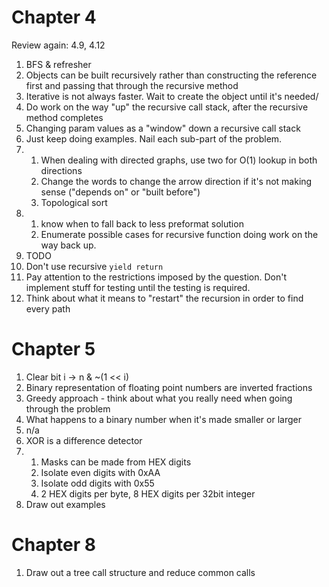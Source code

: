 # Chapter 4
Review again:
4.9, 4.12

1) BFS & refresher
2) Objects can be built recursively rather than constructing the reference first and passing that through the recursive method
3) Iterative is not always faster. Wait to create the object until it's needed/
4) Do work on the way "up" the recursive call stack, after the recursive method completes
5) Changing param values as a "window" down a recursive call stack
6) Just keep doing examples. Nail each sub-part of the problem.
7)
    1) When dealing with directed graphs, use two for O(1) lookup in both directions
    2) Change the words to change the arrow direction if it's not making sense ("depends on" or "built before")
    3) Topological sort
8)
    1) know when to fall back to less preformat solution
    2) Enumerate possible cases for recursive function doing work on the way back up.
9) TODO
10) Don't use recursive `yield return`
11) Pay attention to the restrictions imposed by the question. Don't implement stuff for testing until the testing is required.
12) Think about what it means to "restart" the recursion in order to find every path

# Chapter 5
1) Clear bit i -> n & ~(1 << i)
2) Binary representation of floating point numbers are inverted fractions
3) Greedy approach - think about what you really need when going through the problem
4) What happens to a binary number when it's made smaller or larger
5) n/a
6) XOR is a difference detector
7)
    1) Masks can be made from HEX digits
    2) Isolate even digits with 0xAA
    3) Isolate odd digits with 0x55
    4) 2 HEX digits per byte, 8 HEX digits per 32bit integer
8) Draw out examples

# Chapter 8
1) Draw out a tree call structure and reduce common calls
